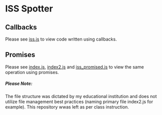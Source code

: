 # ISS Spotter

## Callbacks
Please see [iss.js](./iss.js) to view code written using callbacks.


## Promises
Please see [index.js](./index.js), [index2.js](./index2.js) and [iss_promised.js](./iss_promised.js) to view the same operation using promises.


##### Please Note:
The file structure was dictated by my educational institution and does not utilize file management best practices (naming primary file index2.js for example). This repository wwas left as per class instruction.
